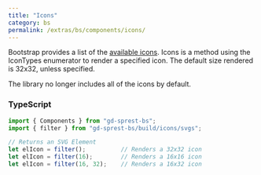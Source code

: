 ```yaml
---
title: "Icons"
category: bs
permalink: /extras/bs/components/icons/
---
```

Bootstrap provides a list of the [available icons](https://icons.getbootstrap.com/#icons). Icons is a method using the IconTypes enumerator to render a specified icon. The default size rendered is 32x32, unless specified.

The library no longer includes all of the icons by default.

### TypeScript

```ts
import { Components } from "gd-sprest-bs";
import { filter } from "gd-sprest-bs/build/icons/svgs";

// Returns an SVG Element
let elIcon = filter();          // Renders a 32x32 icon
let elIcon = filter(16);        // Renders a 16x16 icon
let elIcon = filter(16, 32);    // Renders a 16x32 icon
```